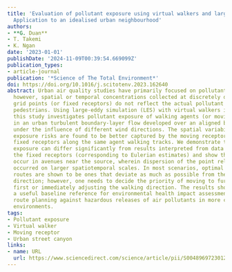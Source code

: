```yaml
---
title: 'Evaluation of pollutant exposure using virtual walkers and large-eddy simulation:
  Application to an idealised urban neighbourhood'
authors: 
- **G. Duan**
- T. Takemi
- K. Ngan
date: '2023-01-01'
publishDate: '2024-11-09T00:39:54.669099Z'
publication_types:
- article-journal
publication: '*Science of The Total Environment*'
doi: https://doi.org/10.1016/j.scitotenv.2023.162640
abstract: Urban air quality studies have primarily focused on pollutant dispersion;
  however, spatial or temporal concentrations collected at discretely distributed
  grid points (or fixed receptors) do not reflect the actual pollutant exposure of
  pedestrians. Using large-eddy simulation (LES) with virtual walkers implemented,
  this study investigates pollutant exposure of walking agents (or moving receptors)
  in an urban turbulent boundary-layer flow developed over an aligned building array
  under the influence of different wind directions. The spatial variability of the
  exposure risks are found to be better captured by the moving receptors than the
  fixed receptors along the same agent walking tracks. We demonstrate that the actual
  exposure can differ significantly from results interpreted from data recorded by
  the fixed receptors (corresponding to Eulerian estimates) and show that large discrepancies
  occur in avenues near the source, wherein dispersion of the point release has not
  occurred on larger spatiotemporal scales. In most scenarios, optimal evacuation
  routes are shown to be ones that deviate as much as possible from the dominant wind
  direction; however, one needs to decide the priority of moving to further avenues
  first or immediately adjusting the walking direction. The results should serve as
  a useful baseline reference for environmental health impact assessment and evacuation
  route planning against hazardous releases of air pollutants in more complex urban
  environments.
tags:
- Pollutant exposure
- Virtual walker
- Moving receptor
- Urban street canyon
links:
- name: URL
  url: https://www.sciencedirect.com/science/article/pii/S0048969723012561
---
```

